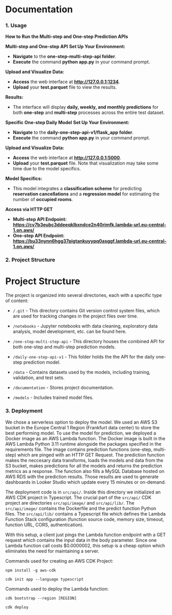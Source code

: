 
# Documentation

### 1. Usage
**How to Run the Multi-step and One-step Prediction APIs**

**Multi-step and One-step API**
**Set Up Your Environment:**
- **Navigate** to the **one-step-multi-step-api folder**.
- **Execute** the command **python app.py** in your command prompt.

**Upload and Visualize Data:**
- **Access** the web interface at **http://127.0.0.1:1234**.
- **Upload** your **test.parquet** file to view the results.

**Results:**
- The interface will display **daily, weekly, and monthly predictions** for both **one-step** and **multi-step** processes across the entire test dataset.

**Specific One-step Daily Model**
**Set Up Your Environment:**
- **Navigate** to the **daily-one-step-api-v1/flask_app folder**.
- **Execute** the command **python app.py** in your command prompt.

**Upload and Visualize Data:**
- **Access** the web interface at **http://127.0.0.1:5000**.
- **Upload** your **test.parquet** file. Note that visualization may take some time due to the model specifics.

**Model Specifics:**
- This model integrates a **classification scheme** for predicting **reservation cancellations** and a **regression model** for estimating the number of **occupied rooms**.

**Access via HTTP GET**
- **Multi-step API Endpoint:** **https://cv7b3eubc3ddeeqklbxndce2n40rimfk.lambda-url.eu-central-1.on.aws/**
- **One-step API Endpoint:** **https://bu33nynn6hgg37pigtankuyypq0asggf.lambda-url.eu-central-1.on.aws/**

### 2. Project Structure
# Project Structure

The project is organized into several directories, each with a specific type of content:

- `/.git` - This directory contains Git version control system files, which are used for tracking changes in the project files over time.

- `/notebooks` - Jupyter notebooks with data cleaning, exploratory data analysis, model development, etc. can be found here.

- `/one-step-multi-step-api` - This directory houses the combined API for both one-step and multi-step prediction models.

- `/daily-one-step-api-v1` - This folder holds the the API for the daily one-step prediction model.

- `/data` - Contains datasets used by the models, including training, validation, and test sets.

- `/documentation` - Stores project documentation.

- `/models` - Includes trained model files. 


### 3. Deployment

We chose a serverless option to deploy the model. We used an AWS S3 bucket in the Europe Central 1 Region (Frankfurt data center) to store the best performing model. To use the model for prediction, we deployed a Docker image as an AWS Lambda function. The Docker image is built in the AWS Lambda Python 3.11 runtime alongside the packages specified in the requirements file. The image contains prediction functions (one-step, multi-step) which are pinged with an HTTP GET Request. The prediction function makes the neccesary data transforms, loads the models and data from the S3 bucket, makes predictions for all the models and returns the prediction metrics as a response. The function also fills a MySQL Database hosted on AWS RDS with the prediction results. Those results are used to generate dashboards in Looker Studio which update every 15 minutes or on-demand.

The deployment code is in ```src/api/```. Inside this directory we initialized an AWS CDK project in Typescript. The crucial part of the ```src/api/``` CDK project are directories ```src/api/image/``` and ```src/api/lib/```. The ```src/api/image/``` contains the Dockerfile and the predict function Python files. The ```src/api/lib/``` contains a Typescript file which defines the Lambda Function Stack configuration (function source code, memory size, timeout, function URL, CORS, authentication).

With this setup, a client just pings the Lambda function endpoint with a GET request which contains the input data in the body parameter. Since one Lambda function call costs $0.0000002, this setup is a cheap option which eliminates the need for maintaining a server.


Commands used for creating an AWS CDK Project:

```npm install -g aws-cdk```

```cdk init app --language typescript```



Commands used to deploy the Lambda function:

```cdk bootstrap --region [REGION]```

```cdk deploy```